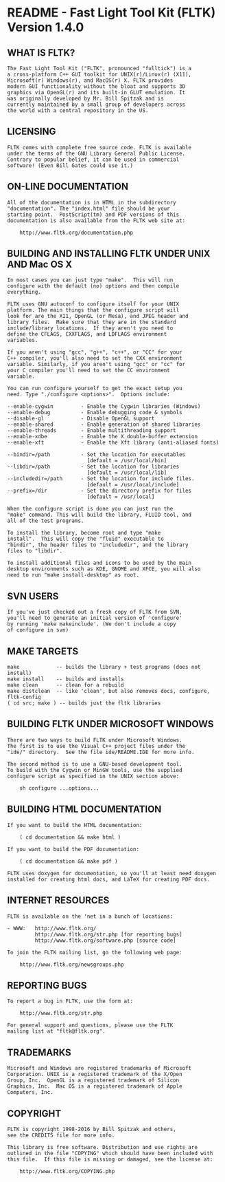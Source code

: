 # README - Fast Light Tool Kit (FLTK) Version 1.4.0

## WHAT IS FLTK?

    The Fast Light Tool Kit ("FLTK", pronounced "fulltick") is a
    a cross-platform C++ GUI toolkit for UNIX(r)/Linux(r) (X11),
    Microsoft(r) Windows(r), and MacOS(r) X. FLTK provides
    modern GUI functionality without the bloat and supports 3D
    graphics via OpenGL(r) and its built-in GLUT emulation. It
    was originally developed by Mr. Bill Spitzak and is
    currently maintained by a small group of developers across
    the world with a central repository in the US.


## LICENSING

    FLTK comes with complete free source code. FLTK is available
    under the terms of the GNU Library General Public License.
    Contrary to popular belief, it can be used in commercial
    software! (Even Bill Gates could use it.)


## ON-LINE DOCUMENTATION

    All of the documentation is in HTML in the subdirectory
    "documentation". The "index.html" file should be your
    starting point.  PostScript(tm) and PDF versions of this
    documentation is also available from the FLTK web site at:

        http://www.fltk.org/documentation.php


## BUILDING AND INSTALLING FLTK UNDER UNIX AND Mac OS X

    In most cases you can just type "make".  This will run
    configure with the default (no) options and then compile
    everything.

    FLTK uses GNU autoconf to configure itself for your UNIX
    platform. The main things that the configure script will
    look for are the X11, OpenGL (or Mesa), and JPEG header and
    library files.  Make sure that they are in the standard
    include/library locations.  If they aren't you need to
    define the CFLAGS, CXXFLAGS, and LDFLAGS environment
    variables.

    If you aren't using "gcc", "g++", "c++", or "CC" for your
    C++ compiler, you'll also need to set the CXX environment
    variable. Similarly, if you aren't using "gcc" or "cc" for
    your C compiler you'll need to set the CC environment
    variable.

    You can run configure yourself to get the exact setup you
    need. Type "./configure <options>".  Options include:

	--enable-cygwin         - Enable the Cygwin libraries (Windows)
	--enable-debug          - Enable debugging code & symbols
	--disable-gl            - Disable OpenGL support
	--enable-shared         - Enable generation of shared libraries
	--enable-threads        - Enable multithreading support
	--enable-xdbe           - Enable the X double-buffer extension
	--enable-xft            - Enable the Xft library (anti-aliased fonts)

	--bindir=/path          - Set the location for executables
                        	  [default = /usr/local/bin]
	--libdir=/path          - Set the location for libraries
                        	  [default = /usr/local/lib]
	--includedir=/path      - Set the location for include files.
                        	  [default = /usr/local/include]
	--prefix=/dir           - Set the directory prefix for files
                        	  [default = /usr/local]

    When the configure script is done you can just run the
    "make" command. This will build the library, FLUID tool, and
    all of the test programs.

    To install the library, become root and type "make
    install".  This will copy the "fluid" executable to
    "bindir", the header files to "includedir", and the library
    files to "libdir".

    To install additional files and icons to be used by the main
    desktop environments such as KDE, GNOME and XFCE, you will also
    need to run "make install-desktop" as root.


## SVN USERS

    If you've just checked out a fresh copy of FLTK from SVN,
    you'll need to generate an initial version of 'configure'
    by running 'make makeinclude'. (We don't include a copy
    of configure in svn)


## MAKE TARGETS

    make            -- builds the library + test programs (does not install)
    make install    -- builds and installs
    make clean      -- clean for a rebuild
    make distclean  -- like 'clean', but also removes docs, configure, fltk-config
    ( cd src; make ) -- builds just the fltk libraries


## BUILDING FLTK UNDER MICROSOFT WINDOWS

    There are two ways to build FLTK under Microsoft Windows.
    The first is to use the Visual C++ project files under the
    "ide/" directory.  See the file ide/README.IDE for more info.

    The second method is to use a GNU-based development tool.
    To build with the Cygwin or MinGW tools, use the supplied
    configure script as specified in the UNIX section above:

        sh configure ...options...


## BUILDING HTML DOCUMENTATION

    If you want to build the HTML documentation:

    	( cd documentation && make html )

    If you want to build the PDF documentation:

    	( cd documentation && make pdf )

    FLTK uses doxygen for documentation, so you'll at least need doxygen
    installed for creating html docs, and LaTeX for creating PDF docs.


## INTERNET RESOURCES

    FLTK is available on the 'net in a bunch of locations:

	- WWW:   http://www.fltk.org/
	         http://www.fltk.org/str.php [for reporting bugs]
	         http://www.fltk.org/software.php [source code]

    To join the FLTK mailing list, go the following web page:

        http://www.fltk.org/newsgroups.php

## REPORTING BUGS

    To report a bug in FLTK, use the form at:

        http://www.fltk.org/str.php

    For general support and questions, please use the FLTK
    mailing list at "fltk@fltk.org".


## TRADEMARKS

    Microsoft and Windows are registered trademarks of Microsoft
    Corporation. UNIX is a registered trademark of the X/Open
    Group, Inc.  OpenGL is a registered trademark of Silicon
    Graphics, Inc.  Mac OS is a registered trademark of Apple
    Computers, Inc.


## COPYRIGHT

    FLTK is copyright 1998-2016 by Bill Spitzak and others,
    see the CREDITS file for more info.

    This library is free software. Distribution and use rights are
    outlined in the file "COPYING" which should have been included with
    this file.  If this file is missing or damaged, see the license at:

        http://www.fltk.org/COPYING.php
